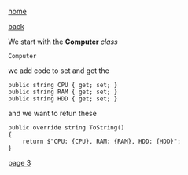 [home](./page01.md)

[back](./page01.md)

We start with the **Computer** *class*

```
Computer
```

we add code to set and get the

```
public string CPU { get; set; }
public string RAM { get; set; }
public string HDD { get; set; }
```

and we want to retun these

```
public override string ToString()
{
    return $"CPU: {CPU}, RAM: {RAM}, HDD: {HDD}";
}
```



[page 3](./page03.md)
